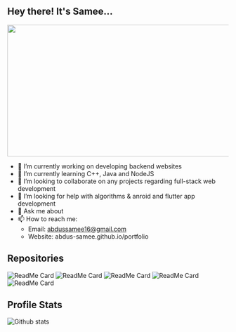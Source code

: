 ## Hey there! It's Samee...


<img height="300" width="800" src="https://images.unsplash.com/photo-1484417894907-623942c8ee29?ixlib=rb-1.2.1&ixid=eyJhcHBfaWQiOjEyMDd9&auto=format&fit=crop&w=1189&q=80">


- 🔭 I’m currently working on developing backend websites
- 🌱 I’m currently learning C++, Java and NodeJS
- 👯 I’m looking to collaborate on any projects regarding full-stack web development
- 🤔 I’m looking for help with algorithms & anroid and flutter app development
- 💬 Ask me about 
- 📫 How to reach me: 
     - Email: abdussamee16@gmail.com
     - Website: abdus-samee.github.io/portfolio
      
## Repositories
![ReadMe Card](https://github-readme-stats.vercel.app/api/pin/?username=Abdus-Samee&repo=portfolio)
![ReadMe Card](https://github-readme-stats.vercel.app/api/pin/?username=Abdus-Samee&repo=Wisey)
![ReadMe Card](https://github-readme-stats.vercel.app/api/pin/?username=Abdus-Samee&repo=ScreenShare)
![ReadMe Card](https://github-readme-stats.vercel.app/api/pin/?username=Abdus-Samee&repo=JavaFX-Moodle-Project)
![ReadMe Card](https://github-readme-stats.vercel.app/api/pin/?username=Abdus-Samee&repo=TeamPainter)

## Profile Stats
![Github stats](https://github-readme-stats.vercel.app/api?username=Abdus-Samee)
